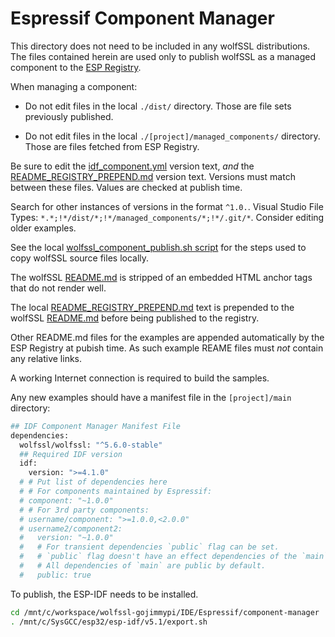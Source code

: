 # Espressif Component Manager

This directory does not need to be included in any wolfSSL distributions. The files
contained herein are used only to publish wolfSSL as a managed component to the [ESP Registry](https://components.espressif.com/).

When managing a component:

* Do not edit files in the local `./dist/` directory. Those are file sets previously published.

* Do not edit files in the local `./[project]/managed_components/` directory. Those are files fetched from ESP Registry.

Be sure to edit the [idf_component.yml](./idf_component.yml) version text, _and_ the 
[README_REGISTRY_PREPEND.md](./README_REGISTRY_PREPEND.md) version text. Versions must match between these files.
Values are checked at publish time.

Search for other instances of versions in the format `^1.0.`. Visual Studio File Types: `*.*;!*/dist/*;!*/managed_components/*;!*/.git/*`.
Consider editing older examples.

See the local [wolfssl_component_publish.sh script](./wolfssl_component_publish.sh) for the steps used to copy wolfSSL
source files locally.

The wolfSSL [README.md](https://github.com/wolfSSL/wolfssl/blob/master/README.md) is stripped of an embedded HTML
anchor tags that do not render well.

The local [README_REGISTRY_PREPEND.md](./README_REGISTRY_PREPEND.md) text is prepended to the 
wolfSSL [README.md](https://github.com/wolfSSL/wolfssl/blob/master/README.md) before being published to the registry.

Other README.md files for the examples are appended automatically by the ESP Registry at pubish time.
As such example REAME files must _not_ contain any relative links.

A working Internet connection is required to build the samples.

Any new examples should have a manifest file in the `[project]/main` directory:

```bash
## IDF Component Manager Manifest File
dependencies:
  wolfssl/wolfssl: "^5.6.0-stable"
  ## Required IDF version
  idf:
    version: ">=4.1.0"
  # # Put list of dependencies here
  # # For components maintained by Espressif:
  # component: "~1.0.0"
  # # For 3rd party components:
  # username/component: ">=1.0.0,<2.0.0"
  # username2/component2:
  #   version: "~1.0.0"
  #   # For transient dependencies `public` flag can be set.
  #   # `public` flag doesn't have an effect dependencies of the `main` component.
  #   # All dependencies of `main` are public by default.
  #   public: true
```

  To publish, the ESP-IDF needs to be installed.

```bash
cd /mnt/c/workspace/wolfssl-gojimmypi/IDE/Espressif/component-manager
. /mnt/c/SysGCC/esp32/esp-idf/v5.1/export.sh

```
